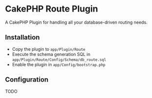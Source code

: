 # CakePHP Route Plugin

A CakePHP Plugin for handling all your database-driven routing needs.

## Installation

- Copy the plugin to ``app/Plugin/Route``
- Execute the schema generation SQL in ``app/Plugin/Route/Config/Schema/db_route.sql``
- Enable the plugin in ``app/Config/bootstrap.php``

## Configuration

TODO